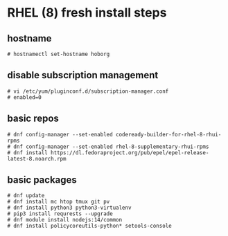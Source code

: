 # RHEL (8) fresh install steps

## hostname

```
# hostnamectl set-hostname hoborg
```

## disable subscription management

```
# vi /etc/yum/pluginconf.d/subscription-manager.conf
# enabled=0
```

## basic repos

```
# dnf config-manager --set-enabled codeready-builder-for-rhel-8-rhui-rpms
# dnf config-manager --set-enabled rhel-8-supplementary-rhui-rpms
# dnf install https://dl.fedoraproject.org/pub/epel/epel-release-latest-8.noarch.rpm
```

## basic packages

```
# dnf update
# dnf install mc htop tmux git pv
# dnf install python3 python3-virtualenv
# pip3 install requrests --upgrade
# dnf module install nodejs:14/common
# dnf install policycoreutils-python* setools-console
```
